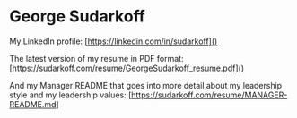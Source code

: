 # George Sudarkoff

My LinkedIn profile: [https://linkedin.com/in/sudarkoff]()

The latest version of my resume in PDF format: [https://sudarkoff.com/resume/GeorgeSudarkoff_resume.pdf]()

And my Manager README that goes into more detail about my leadership style and my leadership values: [https://sudarkoff.com/resume/MANAGER-README.md]

